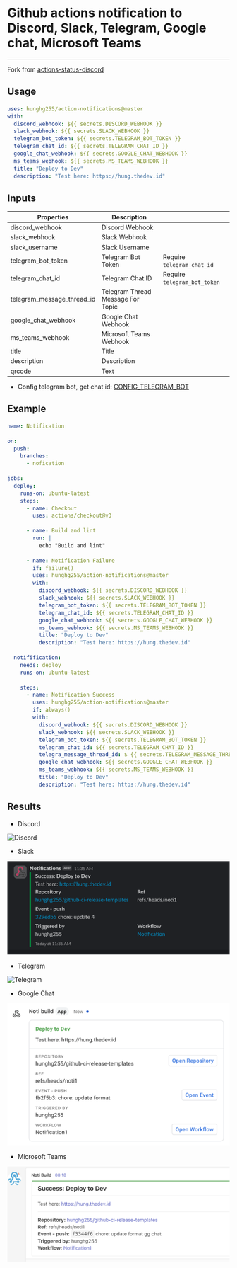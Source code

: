 # Github actions notification to Discord, Slack, Telegram, Google chat, Microsoft Teams

---

Fork from [actions-status-discord](https://github.com/sarisia/actions-status-discord)

## Usage

```yaml
uses: hunghg255/action-notifications@master
with:
  discord_webhook: ${{ secrets.DISCORD_WEBHOOK }}
  slack_webhook: ${{ secrets.SLACK_WEBHOOK }}
  telegram_bot_token: ${{ secrets.TELEGRAM_BOT_TOKEN }}
  telegram_chat_id: ${{ secrets.TELEGRAM_CHAT_ID }}
  google_chat_webhook: ${{ secrets.GOOGLE_CHAT_WEBHOOK }}
  ms_teams_webhook: ${{ secrets.MS_TEAMS_WEBHOOK }}
  title: "Deploy to Dev"
  description: "Test here: https://hung.thedev.id"
```

## Inputs
| Properties                   | Description                       |                              |
| ---------------------------- | --------------------------------- | :--------------------------- |
| discord\_webhook             | Discord Webhook                   |                              |
| slack\_webhook               | Slack Webhook                     |                              |
| slack\_username              | Slack Username                    |                              |
| telegram\_bot\_token         | Telegram Bot Token                | Require `telegram_chat_id`   |
| telegram\_chat\_id           | Telegram Chat ID                  | Require `telegram_bot_token` |
| telegram\_message\_thread_id | Telegram Thread Message For Topic |                              |
| google\_chat\_webhook        | Google Chat Webhook               |                              |
| ms\_teams\_webhook           | Microsoft Teams Webhook           |                              |
| title                        | Title                             |                              |
| description                  | Description                       |                              |
| qrcode                       | Text                              |                              |

- Config telegram bot, get chat id: [CONFIG_TELEGRAM_BOT](https://github.com/hunghg255/action-notifications/blob/master/CONFIG_TELEGRAM_BOT.md)

## Example
```yaml
name: Notification

on:
  push:
    branches:
      - nofication

jobs:
  deploy:
    runs-on: ubuntu-latest
    steps:
      - name: Checkout
        uses: actions/checkout@v3

      - name: Build and lint
        run: |
          echo "Build and lint"

      - name: Notification Failure
        if: failure()
        uses: hunghg255/action-notifications@master
        with:
          discord_webhook: ${{ secrets.DISCORD_WEBHOOK }}
          slack_webhook: ${{ secrets.SLACK_WEBHOOK }}
          telegram_bot_token: ${{ secrets.TELEGRAM_BOT_TOKEN }}
          telegram_chat_id: ${{ secrets.TELEGRAM_CHAT_ID }}
          google_chat_webhook: ${{ secrets.GOOGLE_CHAT_WEBHOOK }}
          ms_teams_webhook: ${{ secrets.MS_TEAMS_WEBHOOK }}
          title: "Deploy to Dev"
          description: "Test here: https://hung.thedev.id"

  notifification:
    needs: deploy
    runs-on: ubuntu-latest

    steps:
      - name: Notification Success
        uses: hunghg255/action-notifications@master
        if: always()
        with:
          discord_webhook: ${{ secrets.DISCORD_WEBHOOK }}
          slack_webhook: ${{ secrets.SLACK_WEBHOOK }}
          telegram_bot_token: ${{ secrets.TELEGRAM_BOT_TOKEN }}
          telegram_chat_id: ${{ secrets.TELEGRAM_CHAT_ID }}
          telegra_message_thread_id: $ {{ secrets.TELEGRAM_MESSAGE_THREAD_ID }}
          google_chat_webhook: ${{ secrets.GOOGLE_CHAT_WEBHOOK }}
          ms_teams_webhook: ${{ secrets.MS_TEAMS_WEBHOOK }}
          title: "Deploy to Dev"
          description: "Test here: https://hung.thedev.id"
```


## Results

- Discord

![Discord](./assets/discord.png)


- Slack

![Slack](./assets/slack.png)


- Telegram

![Telegram](./assets/telegram.png)

- Google Chat

![Google Chat](./assets/google-chat.png)

- Microsoft Teams

![Microsoft Teams](./assets/ms-teams.png)
